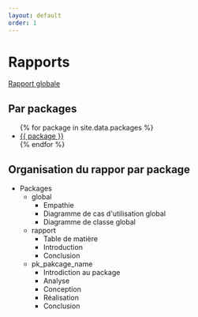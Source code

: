 ```yaml
---
layout: default
order: 1
---
```


# Rapports

<a href="/prototype/pk_global/rapport"> Rapport globale </a> 

## Par packages

<ul>
  {% for package in site.data.packages %}
    <li> <a href="/prototype/{{ package }}/rapport"> {{ package }} </a> </li>
  {% endfor %}
</ul>

## Organisation du rappor par package 

- Packages
  - global
    - Empathie
    - Diagramme de cas d'utilisation global
    - Diagramme de classe global
  - rapport
    - Table de matière
    - Introduction
    - Conclusion
  - pk_pakcage_name
    - Introdiction au package 
    - Analyse
    - Conception
    - Réalisation
    - Conclusion